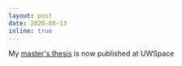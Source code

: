 ```yaml
---
layout: post
date: 2020-05-13
inline: true
---
```


My [master's thesis](https://uwspace.uwaterloo.ca/handle/10012/15845) is now published at UWSpace